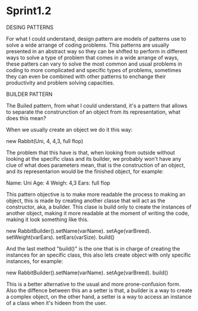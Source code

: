 # Sprint1.2

DESING PATTERNS

For what I could understand, design pattern are models of patterns use to solve a wide arrange of coding problems. This patterns are usually presented in an abstract way so they can be shifted to perform in different ways to solve a type of problem that comes in a wide arrange of ways, these patters can vary to solve the most common and usual problems in coding to more complicated and specific types of problems, sometimes they can even be combined with other patterns to enchange their productivity and problem solving capacities.

BUILDER PATTERN

The Builed pattern, from what I could understand, it's a pattern that allows to separate the construnction of an object from its representation, what does this mean?

When we usually create an object we do it this way:

new Rabbit(Uni, 4, 4,3, full flop) 

The problem that this have is that, when looking from outside without looking at the specific class and its builder, we probably won't have any clue of what does parameters mean, that is the construction of an object, and its representarion would be the finished object, for example:

Name: Uni
Age: 4
Weigh: 4,3
Ears: full flop

This pattern objective is to make more readable the process to making an object, this is made by creating another classe that will act as the constructor, aka, a builder. This clase is build only to create the instances of another object, making it more readable at the moment of writing the code, making it look something like this.

new RabbitBuilder().setName(varName).
    setAge(varBreed).
    setWeight(varEars).
    setEars(varSize).
    build()

And the last method "build()" is the one that is in charge of creating the instances for an specific class, this also lets create object with only specific instances, for example:

new RabbitBuilder().setName(varName).
    setAge(varBreed).
    build()

This is a better alternative to the usual and more prone-confusion form. Also the diffence between this an a setter is that, a builder is a way to create a complex object, on the other hand, a setter is a way to access an instance of a class when it's hideen from the user.
